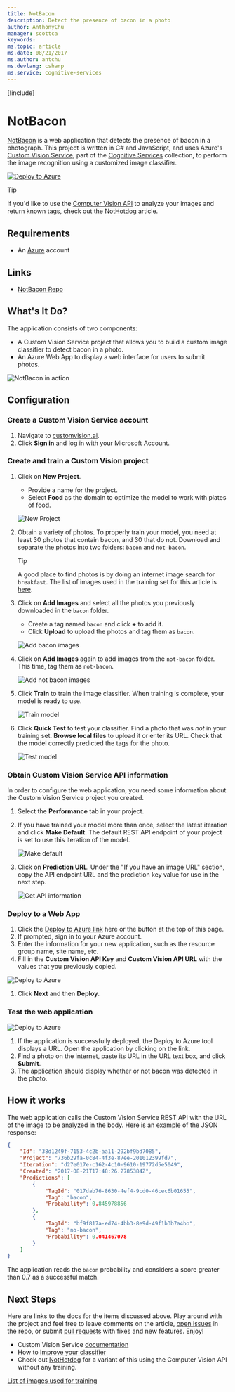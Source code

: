 ```yaml
---
title: NotBacon
description: Detect the presence of bacon in a photo
author: AnthonyChu
manager: scottca
keywords: 
ms.topic: article
ms.date: 08/21/2017
ms.author: antchu
ms.devlang: csharp
ms.service: cognitive-services
---
```


[!include[](../includes/header.md)]

# NotBacon
[NotBacon](https://github.com/anthonychu/not-bacon) is a web application that detects the presence of bacon in a photograph. This project is written in C# and JavaScript, and uses Azure's [Custom Vision Service](https://customvision.ai), part of the [Cognitive Services](https://azure.microsoft.com/services/cognitive-services/) collection, to perform the image recognition using a customized image classifier.  

[![Deploy to Azure](https://azuredeploy.net/deploybutton.png)](https://azuredeploy.net/?repository=https://github.com/anthonychu/not-bacon)

> [!TIP]
> If you'd like to use the [Computer Vision API](https://docs.microsoft.com/azure/cognitive-services/computer-vision/) to analyze your images and return known tags, check out the [NotHotdog](/sandbox/demos/nothotdog) article.

## Requirements
* An [Azure](https://azure.microsoft.com/en-us/free/) account

## Links
* [NotBacon Repo](https://github.com/anthonychu/not-bacon)

## What's It Do?
The application consists of two components:
* A Custom Vision Service project that allows you to build a custom image classifier to detect bacon in a photo.
* An Azure Web App to display a web interface for users to submit photos.

![NotBacon in action](media/notbacon/not-bacon.gif)

## Configuration

### Create a Custom Vision Service account

1. Navigate to [customvision.ai](https://customvision.ai/).
1. Click **Sign in** and log in with your Microsoft Account.

### Create and train a Custom Vision project

1. Click on **New Project**.
    * Provide a name for the project.
    * Select **Food** as the domain to optimize the model to work with plates of food.

    ![New Project](media/notbacon/create-custom-vision-project.png)

1. Obtain a variety of photos. To properly train your model, you need at least 30 photos that contain bacon, and 30 that do not. Download and separate the photos into two folders: `bacon` and `not-bacon`.
   > [!TIP]
   > A good place to find photos is by doing an internet image search for `breakfast`. The list of images used in the training set for this article is [here](https://github.com/anthonychu/not-bacon/blob/master/cc-attributions.md).

1. Click on **Add Images** and select all the photos you previously downloaded in the `bacon` folder.
    * Create a tag named `bacon` and click **+** to add it.
    * Click **Upload** to upload the photos and tag them as `bacon`.

    ![Add bacon images](media/notbacon/add-bacon-images.png)
    
1. Click on **Add Images** again to add images from the `not-bacon` folder. This time, tag them as `not-bacon`.
    
    ![Add not bacon images](media/notbacon/add-not-bacon-images.png)

1. Click **Train** to train the image classifier. When training is complete, your model is ready to use.
    
    ![Train model](media/notbacon/click-train.png)

1. Click **Quick Test** to test your classifier. Find a photo that was *not* in your training set. **Browse local files** to upload it or enter its URL. Check that the model correctly predicted the tags for the photo.
    
    ![Test model](media/notbacon/test-model.png)

### Obtain Custom Vision Service API information

In order to configure the web application, you need some information about the Custom Vision Service project you created.

1. Select the **Performance** tab in your project.
1. If you have trained your model more than once, select the latest iteration and click **Make Default**. The default REST API endpoint of your project is set to use this iteration of the model.
    
    ![Make default](media/notbacon/set-default.png)

1. Click on **Prediction URL**. Under the "If you have an image URL" section, copy the API endpoint URL and the prediction key value for use in the next step.
    
    ![Get API information](media/notbacon/grab-keys.png)

### Deploy to a Web App

1. Click the [Deploy to Azure link](https://azuredeploy.net/?repository=https://github.com/anthonychu/not-bacon) here or the button at the top of this page.
1. If prompted, sign in to your Azure account.
1. Enter the information for your new application, such as the resource group name, site name, etc.
1. Fill in the **Custom Vision API Key** and **Custom Vision API URL** with the values that you previously copied.

![Deploy to Azure](media/notbacon/azuredeploy-start.png)

1. Click **Next** and then **Deploy**.

### Test the web application

![Deploy to Azure](media/notbacon/azuredeploy-finish.png)

1. If the application is successfully deployed, the Deploy to Azure tool displays a URL. Open the application by clicking on the link.
1. Find a photo on the internet, paste its URL in the URL text box, and click **Submit**.
1. The application should display whether or not bacon was detected in the photo.

## How it works

The web application calls the Custom Vision Service REST API with the URL of the image to be analyzed in the body. Here is an example of the JSON response:

```json
{
    "Id": "38d1249f-7153-4c2b-aa11-292bf9bd7085",
    "Project": "736b29fa-0c84-4f3e-87ee-201012399fd7",
    "Iteration": "d27e017e-c162-4c10-9610-19772d5e5049",
    "Created": "2017-08-21T17:48:26.2785384Z",
    "Predictions": [
        {
            "TagId": "017dab76-8630-4ef4-9cd0-46cec6b01655",
            "Tag": "bacon",
            "Probability": 0.845978856
        },
        {
            "TagId": "bf9f817a-ed74-4bb3-8e9d-49f1b3b7a4bb",
            "Tag": "no-bacon",
            "Probability": 0.041467078
        }
    ]
}
```

The application reads the `bacon` probability and considers a score greater than 0.7 as a successful match.

## Next Steps
Here are links to the docs for the items discussed above.  Play around with the project and feel free to leave comments on the article, [open issues](https://github.com/anthonychu/not-bacon/issues) in the repo, or submit [pull requests](https://github.com/anthonychu/not-bacon/pulls) with fixes and new features.  Enjoy!

* Custom Vision Service [documentation](https://docs.microsoft.com/azure/cognitive-services/custom-vision-service/home)
* How to [Improve your classifier](https://docs.microsoft.com/azure/cognitive-services/custom-vision-service/getting-started-improving-your-classifier)
* Check out [NotHotdog](/sandbox/demos/nothotdog) for a variant of this using the Computer Vision API without any training.

[List of images used for training](https://github.com/anthonychu/not-bacon/blob/master/cc-attributions.md)